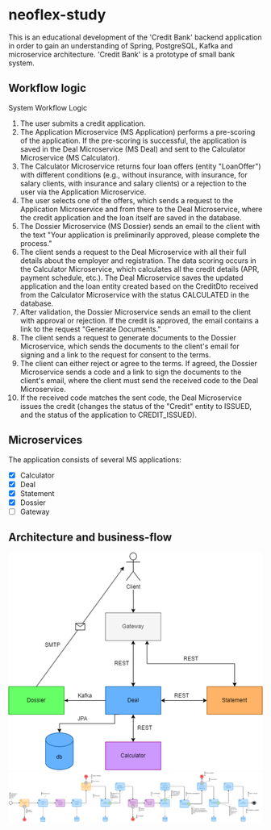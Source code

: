 # neoflex-study
This is an educational development of the 'Credit Bank' backend application in order to gain an understanding of Spring, PostgreSQL, Kafka and microservice architecture. 
'Credit Bank' is a prototype of small bank system.
## Workflow logic
System Workflow Logic

1. The user submits a credit application.
2. The Application Microservice (MS Application) performs a pre-scoring of the application. If the pre-scoring is successful, the application is saved in the Deal Microservice (MS Deal) and sent to the Calculator Microservice (MS Calculator).
3. The Calculator Microservice returns four loan offers (entity "LoanOffer") with different conditions (e.g., without insurance, with insurance, for salary clients, with insurance and salary clients) or a rejection to the user via the Application Microservice.
4. The user selects one of the offers, which sends a request to the Application Microservice and from there to the Deal Microservice, where the credit application and the loan itself are saved in the database.
5. The Dossier Microservice (MS Dossier) sends an email to the client with the text "Your application is preliminarily approved, please complete the process."
6. The client sends a request to the Deal Microservice with all their full details about the employer and registration.
   The data scoring occurs in the Calculator Microservice, which calculates all the credit details (APR, payment schedule, etc.). The Deal Microservice saves the updated application and the loan entity created based on the CreditDto received from the Calculator Microservice with the status CALCULATED in the database.
7. After validation, the Dossier Microservice sends an email to the client with approval or rejection.
   If the credit is approved, the email contains a link to the request "Generate Documents."
8. The client sends a request to generate documents to the Dossier Microservice, which sends the documents to the client's email for signing and a link to the request for consent to the terms.
9. The client can either reject or agree to the terms.
   If agreed, the Dossier Microservice sends a code and a link to sign the documents to the client's email, where the client must send the received code to the Deal Microservice.
10. If the received code matches the sent code, the Deal Microservice issues the credit (changes the status of the "Credit" entity to ISSUED, and the status of the application to CREDIT_ISSUED).
## Microservices
The application consists of several MS applications:
- [x] Calculator
- [x] Deal
- [x] Statement 
- [x] Dossier 
- [ ] Gateway
## Architecture and business-flow
![img.png](assets/arch.png "Architecture")
![img.png](assets/bpm.png "Business flow")
